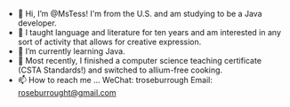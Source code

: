 - 👋 Hi, I’m @MsTess! I'm from the U.S. and am studying to be a Java developer.
- 👀 I taught language and literature for ten years and am interested in any sort of activity that allows for creative expression.
- 🌱 I’m currently learning Java.
- 💞️ Most recently, I finished a computer science teaching certificate (CSTA Standards!) and switched to allium-free cooking.
- 📫 How to reach me ...
        WeChat: troseburrough
        Email: roseburrought@gmail.com
<!---
MsTess/MsTess is a ✨ special ✨ repository because its `README.md` (this file) appears on your GitHub profile.
You can click the Preview link to take a look at your changes.
--->
